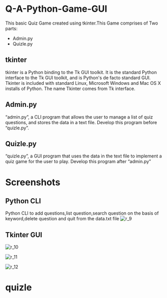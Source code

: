 # Q-A-Python-Game-GUI
This basic Quiz Game created using tkinter.This Game comprises of Two parts:
* Admin.py
* Quizle.py

## tkinter
tkinter is a Python binding to the Tk GUI toolkit. It is the standard Python interface to the Tk GUI toolkit, and is Python's de facto standard GUI. Tkinter is included with standard Linux, Microsoft Windows and Mac OS X installs of Python. The name Tkinter comes from Tk interface.

## Admin.py
“admin.py”, a CLI program that allows the user to manage a list of quiz questions, and stores the data
in a text file. Develop this program before “quizle.py”.

## Quizle.py
“quizle.py”, a GUI program that uses the data in the text file to implement a quiz game for the user to
play. Develop this program after “admin.py”

# Screenshots

## Python CLI 
Python CLI to add questions,list question,search question on the basis of keyword,delete question and quit from the data.txt file
![r_9](https://user-images.githubusercontent.com/20211990/33232997-cb5cbdba-d235-11e7-89a3-e894ab5e2959.png)

## Tkinter GUI
![r_10](https://user-images.githubusercontent.com/20211990/33232998-cdcfcd58-d235-11e7-9a48-b354714bbb66.png)

![r_11](https://user-images.githubusercontent.com/20211990/33232999-cf5be508-d235-11e7-89de-415747792a9e.png)

![r_12](https://user-images.githubusercontent.com/20211990/33233000-d0c328b6-d235-11e7-87ff-74887223aa7d.png)
# quizle
